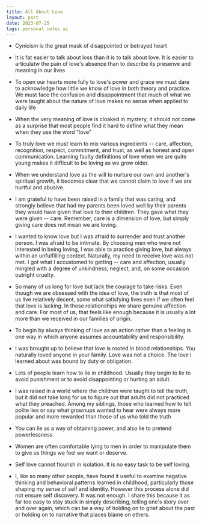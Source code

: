 ```yaml
---
title: All About Love
layout: post
date: 2023-07-25
tags: personal notes ai
---
```

<ul><li><p class="body"><span>Cynicism is the great mask of disappointed or betrayed heart</span></p></li><li><p class="body"><span>It is fat easier to talk about loss than it is to talk about love. It is easier to articulatw the pain of love's absence than to describe its presenve and meaning in our lives</span></p></li><li><p class="body"><span>To open our hearts more fully to love's power and grace we must dare to acknowledge how little we know of love in both theory and practice. We must face the confusion and disappointment that much of what we were taught about the nature of love makes no sense when applied to daily life</span></p></li><li><p class="body"><span>When the very meaning of love is cloaked in mystery, it should not come as a surprise that most people find it hard to define what they mean when they use the word "love"</span></p></li><li><p class="body"><span>To truly love we must learn to mix various ingredients -- care, affection, recognition, respect, commitment, and trust, as well as honest and open communication. Learning faulty definitions of love when we are quite young makes it difficult to be loving as we grow older.</span></p></li><li><p class="body"><span>When we understand love as the will to nurture our own and another's spiritual growth, it becomes clear that we cannot claim to love if we are hurtful and abusive.</span></p></li><li><p class="body"><span>I am grateful to have been raised in a family that was caring, and strongly believe that had my parents been loved well by their parents they would have given that love to their children. They gave what they were given -- care. Remember, care is a dimension of love, but simply giving care does not mean we are loving.</span></p></li><li><p class="body"><span>I wanted to know love but I was afraid to surrender and trust another person. I was afraid to be intimate. By choosing men who were not interested in being loving, I was able to practice giving love, but always within an unfulfilling context. Naturally, my need to receive love was not met. I got what I accustomed to getting -- care and affection, usually mingled with a degree of unkindness, neglect, and, on some occasion outright cruelty.</span></p></li><li><p class="body"><span>So many of us long for love but lack the courage to take risks. Even though we are obsessed with the idea of love, the truth is that most of us live relatively decent, some what satisfying lives even if we often feel that love is lacking. In these relationships we share genuine affection and care. For most of us, that feels like enough because it is usually a lot more than we received in our families of origin.</span></p></li><li><p class="body"><span>To begin by always thinking of love as an action rather than a feeling is one way in which anyone assumes accountability and responsibility.</span></p></li><li><p class="body"><span>I was brought up to believe that love is rooted in blood relationships. You naturally loved anyone in your family. Love was not a choice. The love I learned about was bound by duty or obligation.</span></p></li><li><p class="body"><span>Lots of people learn how to lie in childhood. Usually they begin to lie to avoid punishment or to avoid disappointing or hurting an adult.</span></p></li><li><p class="body"><span>I was raised in a world where the children were taught to tell the truth, but it did not take long for us to figure out that adults did not practiced what they preached. Among my siblings, those who learned how to tell polite lies or say what grownups wanted to hear were always more popular and more rewarded than those of us who told the truth</span></p></li><li><p class="body"><span>You can lie as a way of obtaining power, and also lie to pretend powerlessness.</span></p></li><li><p class="body"><span>Women are often comfortable lying to men in order to manipulate them to give us things we feel we want or deserve.</span></p></li><li><p class="body"><span>Self love cannot flourish in isolation. It is no easy task to be self loving.</span></p></li><li><p class="body"><span>I, like so many other people, have found it useful to examine negative thinking and behavioral patterns learned in childhood, particularly those shaping my sense of self and identity. However this process alone did not ensure self discovery. It was not enough. I share this because it as far too easy to stay stuck in simply describing, telling one's story over and over again, which can be a way of holding on to grief about the past or holding on to narrative that places blame on others.</span></p></li></ul>